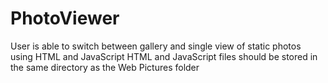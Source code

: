 # PhotoViewer
User is able to switch between gallery and single view of static photos using HTML and JavaScript
HTML and JavaScript files should be stored in the same directory as the Web Pictures folder
